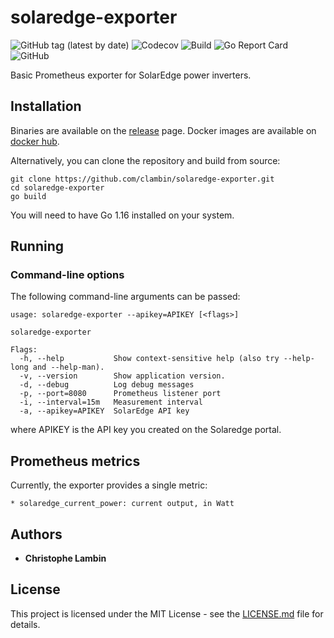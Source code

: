 # solaredge-exporter
![GitHub tag (latest by date)](https://img.shields.io/github/v/tag/clambin/solaredge-exporter?color=green&label=Release&style=plastic)
![Codecov](https://img.shields.io/codecov/c/gh/clambin/solaredge-exporter?style=plastic)
![Build](https://github.com/clambin/solaredge-exporter/workflows/Build/badge.svg)
![Go Report Card](https://goreportcard.com/badge/github.com/clambin/solaredge-exporter)
![GitHub](https://img.shields.io/github/license/clambin/solaredge-exporter?style=plastic)

Basic Prometheus exporter for SolarEdge power inverters.

## Installation

Binaries are available on the [release](https://github.com/clambin/solaredge-exporter/releases) page. Docker images are available on [docker hub](https://hub.docker.com/r/clambin/solaredge-monitor).

Alternatively, you can clone the repository and build from source:

```
git clone https://github.com/clambin/solaredge-exporter.git
cd solaredge-exporter
go build
```

You will need to have Go 1.16 installed on your system.

## Running
### Command-line options

The following command-line arguments can be passed:

```
usage: solaredge-exporter --apikey=APIKEY [<flags>]

solaredge-exporter

Flags:
  -h, --help           Show context-sensitive help (also try --help-long and --help-man).
  -v, --version        Show application version.
  -d, --debug          Log debug messages
  -p, --port=8080      Prometheus listener port
  -i, --interval=15m   Measurement interval
  -a, --apikey=APIKEY  SolarEdge API key
```

where APIKEY is the API key you created on the Solaredge portal.

## Prometheus metrics

Currently, the exporter provides a single metric:

```
* solaredge_current_power: current output, in Watt
```

## Authors

* **Christophe Lambin**

## License

This project is licensed under the MIT License - see the [LICENSE.md](LICENSE.md) file for details.